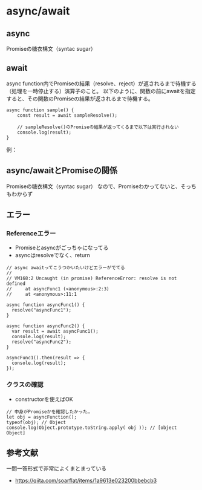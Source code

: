# async/await
## async
Promiseの糖衣構文（syntac sugar）

## await

async function内でPromiseの結果（resolve、reject）が返されるまで待機する（処理を一時停止する）演算子のこと。
以下のように、関数の前にawaitを指定すると、その関数のPromiseの結果が返されるまで待機する。


```
async function sample() {
    const result = await sampleResolve();

    // sampleResolve()のPromiseの結果が返ってくるまで以下は実行されない
    console.log(result);
}
```

例：

## async/awaitとPromiseの関係

Promiseの糖衣構文（syntac sugar）
なので、Promiseわかってないと、そっちもわからず

## エラー
### Referenceエラー
* Promiseとasyncがごっちゃになってる
* asyncはresolveでなく、return

```
// async awaitってこうつかいたいけどエラーがでてる
// 
// VM168:2 Uncaught (in promise) ReferenceError: resolve is not defined
//     at asyncFunc1 (<anonymous>:2:3)
//     at <anonymous>:11:1

async function asyncFunc1() {
  resolve("asyncFunc1");
}

async function asyncFunc2() {
  var result = await asyncFunc1();
  console.log(result);
  resolve("asyncFunc2");
}

asyncFunc1().then(result => {
  console.log(result);
});
```

### クラスの確認
* constructorを使えばOK

```
// 中身がPromiseかを確認したかった…
let obj = asyncFunction();
typeof(obj); // Object
console.log(Object.prototype.toString.apply( obj )); // [object Object]
```

## 参考文献
一問一答形式で非常によくまとまっている
* https://qiita.com/soarflat/items/1a9613e023200bbebcb3